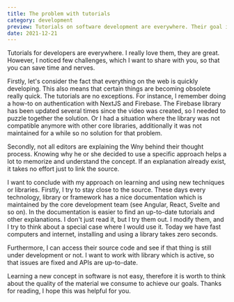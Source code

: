 ```yaml
---
title: The problem with tutorials
category: development
preview: Tutorials on software development are everywhere. Their goal is to help us learn and complete our task faster. However, there are few challenges worth keep in mind before engaging with them. 
date: 2021-12-21
---
```


Tutorials for developers are everywhere. I really love them, they are great. However, I noticed few challenges, which I want to share with you, so that you can save time and nerves.

Firstly, let's consider the fact that everything on the web is quickly developing. This also means that certain things are becoming obsolete really quick. The tutorials are no exceptions. For instance, I remember doing a how-to on authentication with NextJS and Firebase. The Firebase library has been updated several times since the video was created, so I needed to puzzle together the solution. Or I had a situation where the library was not compatible anymore with other core libraries, additionally it was not maintained for a while so no solution for that problem.

Secondly, not all editors are explaining the Wny behind their thought process. Knowing why he or she decided to use a specific approach helps a lot to memorize and understand the concept. If an explanation already exist, it takes no effort just to link the source.

I want to conclude with my approach on learning and using new techniques or libraries. Firstly, I try to stay close to the source. These days every technology, library or framework has a nice documentation which is maintained by the core development team (see Angular, React, Svelte and so on). In the documentation is easier to find an up-to-date tutorials and other explanations. I don't just read it, but I try them out. I modify them, and I try to think about a special case where I would use it. Today we have fast computers and internet, installing and using a library takes zero seconds.

Furthermore, I can access their source code and see if that thing is still under development or not. I want to work with library which is active, so that issues are fixed and APIs are up-to-date.

Learning a new concept in software is not easy, therefore it is worth to think about the quality of the material we consume to achieve our goals. Thanks for reading, I hope this was helpful for you. 